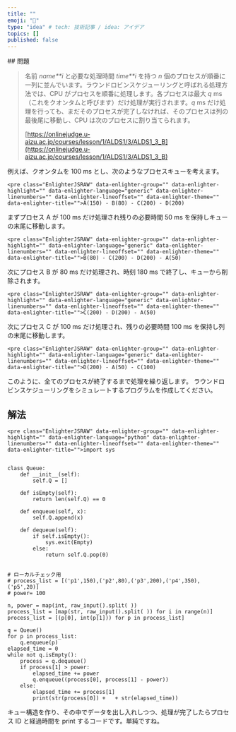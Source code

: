 ```yaml
---
title: ""
emoji: "🤖"
type: "idea" # tech: 技術記事 / idea: アイデア
topics: []
published: false
---
```


<!-- wp:block {ref:510} /--><!-- wp:heading -->## 問題

> 名前 _name\*\*i_ と必要な処理時間 _time\*\*i_ を持つ _n_ 個のプロセスが順番に一列に並んでいます。ラウンドロビンスケジューリングと呼ばれる処理方法では、CPU がプロセスを順番に処理します。各プロセスは最大 _q_ ms（これをクオンタムと呼びます）だけ処理が実行されます。_q_ ms だけ処理を行っても、まだそのプロセスが完了しなければ、そのプロセスは列の最後尾に移動し、CPU は次のプロセスに割り当てられます。
>
> [https://onlinejudge.u-aizu.ac.jp/courses/lesson/1/ALDS1/3/ALDS1_3_B](https://onlinejudge.u-aizu.ac.jp/courses/lesson/1/ALDS1/3/ALDS1_3_B)

例えば、クオンタムを 100 ms とし、次のようなプロセスキューを考えます。

```
<pre class="EnlighterJSRAW" data-enlighter-group="" data-enlighter-highlight="" data-enlighter-language="generic" data-enlighter-linenumbers="" data-enlighter-lineoffset="" data-enlighter-theme="" data-enlighter-title="">A(150) - B(80) - C(200) - D(200)
```

まずプロセス A が 100 ms だけ処理され残りの必要時間 50 ms を保持しキューの末尾に移動します。

```
<pre class="EnlighterJSRAW" data-enlighter-group="" data-enlighter-highlight="" data-enlighter-language="generic" data-enlighter-linenumbers="" data-enlighter-lineoffset="" data-enlighter-theme="" data-enlighter-title="">B(80) - C(200) - D(200) - A(50)
```

次にプロセス B が 80 ms だけ処理され、時刻 180 ms で終了し、キューから削除されます。

```
<pre class="EnlighterJSRAW" data-enlighter-group="" data-enlighter-highlight="" data-enlighter-language="generic" data-enlighter-linenumbers="" data-enlighter-lineoffset="" data-enlighter-theme="" data-enlighter-title="">C(200) - D(200) - A(50)
```

次にプロセス C が 100 ms だけ処理され、残りの必要時間 100 ms を保持し列の末尾に移動します。

```
<pre class="EnlighterJSRAW" data-enlighter-group="" data-enlighter-highlight="" data-enlighter-language="generic" data-enlighter-linenumbers="" data-enlighter-lineoffset="" data-enlighter-theme="" data-enlighter-title="">D(200) - A(50) - C(100)
```

このように、全てのプロセスが終了するまで処理を繰り返します。
ラウンドロビンスケジューリングをシミュレートするプログラムを作成してください。

## 解法

```
<pre class="EnlighterJSRAW" data-enlighter-group="" data-enlighter-highlight="" data-enlighter-language="python" data-enlighter-linenumbers="" data-enlighter-lineoffset="" data-enlighter-theme="" data-enlighter-title="">import sys


class Queue:
    def __init__(self):
        self.Q = []

    def isEmpty(self):
        return len(self.Q) == 0

    def enqueue(self, x):
        self.Q.append(x)

    def dequeue(self):
        if self.isEmpty():
            sys.exit(Empty)
        else:
            return self.Q.pop(0)


# ローカルチェック用
# process_list = [('p1',150),('p2',80),('p3',200),('p4',350),('p5',20)]
# power= 100

n, power = map(int, raw_input().split( ))
process_list = [map(str, raw_input().split( )) for i in range(n)]
process_list = [(p[0], int(p[1])) for p in process_list]

q = Queue()
for p in process_list:
    q.enqueue(p)
elapsed_time = 0
while not q.isEmpty():
    process = q.dequeue()
    if process[1] > power:
        elapsed_time += power
        q.enqueue((process[0], process[1] - power))
    else:
        elapsed_time += process[1]
        print(str(process[0]) +   + str(elapsed_time))
```

キュー構造を作り、その中でデータを出し入れしつつ、処理が完了したらプロセス ID と経過時間を print するコードです。単純ですね。
